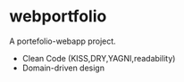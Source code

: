 # webportfolio

A portefolio-webapp project.

* Clean Code (KISS,DRY,YAGNI,readability)
* Domain-driven design 
